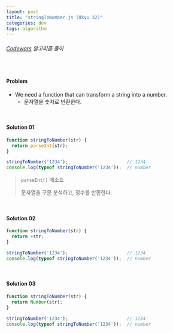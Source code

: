 ```yaml
---
layout: post
title: "stringToNumber.js (8kyu 32)"
categories: dev
tags: algorithm
---
```


###### [Codewars](https://www.codewars.com) 알고리즘 풀이

<br>

#### Problem

- We need a function that can transform a string into a number.
  - 문자열을 숫자로 반환한다.

<br>

#### Solution 01

```js
function stringToNumber(str) {
  return parseInt(str);
}

stringToNumber('1234');                      // 1234
console.log(typeof stringToNumber('1234'));  // number
```

> `parseInt()` 메소드
>
> 문자열을 구문 분석하고, 정수를 반환한다.

<br>

#### Solution 02

```js
function stringToNumber(str) {
  return +str;
}

stringToNumber('1234');                      // 1234
console.log(typeof stringToNumber('1234'));  // number
```

<br>

#### Solution 03

```js
function stringToNumber(str) {
  return Number(str);
}

stringToNumber('1234');                      // 1234
console.log(typeof stringToNumber('1234'));  // number
```

<br>

<br>